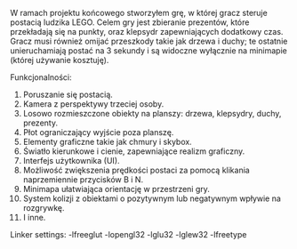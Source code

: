 W ramach projektu końcowego stworzyłem grę, w której gracz steruje postacią ludzika LEGO. Celem gry jest zbieranie prezentów, które przekładają się na punkty, oraz klepsydr zapewniających dodatkowy czas. Gracz musi również omijać przeszkody takie jak drzewa i duchy; te ostatnie unieruchamiają postać na 3 sekundy i są widoczne wyłącznie na minimapie (której używanie kosztuję).

Funkcjonalności:
1. Poruszanie się postacią.
2. Kamera z perspektywy trzeciej osoby.
3. Losowo rozmieszczone obiekty na planszy: drzewa, klepsydry, duchy, prezenty.
4. Płot ograniczający wyjście poza planszę.
5. Elementy graficzne takie jak chmury i skybox.
6. Światło kierunkowe i cienie, zapewniające realizm graficzny.
7. Interfejs użytkownika (UI).
8. Możliwość zwiększenia prędkości postaci za pomocą klikania naprzemiennie przycisków B i N.
9. Minimapa ułatwiająca orientację w przestrzeni gry.
10. System kolizji z obiektami o pozytywnym lub negatywnym wpływie na rozgrywkę.
11. I inne.


Linker settings:
-lfreeglut -lopengl32 -lglu32 -lglew32 -lfreetype
